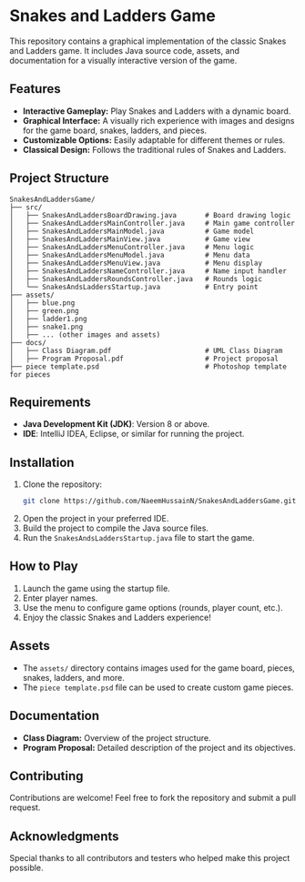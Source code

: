 # Snakes and Ladders Game

This repository contains a graphical implementation of the classic Snakes and Ladders game. It includes Java source code, assets, and documentation for a visually interactive version of the game.

## Features

- **Interactive Gameplay:** Play Snakes and Ladders with a dynamic board.
- **Graphical Interface:** A visually rich experience with images and designs for the game board, snakes, ladders, and pieces.
- **Customizable Options:** Easily adaptable for different themes or rules.
- **Classical Design:** Follows the traditional rules of Snakes and Ladders.

## Project Structure

```
SnakesAndLaddersGame/
├── src/
│   ├── SnakesAndLaddersBoardDrawing.java       # Board drawing logic
│   ├── SnakesAndLaddersMainController.java     # Main game controller
│   ├── SnakesAndLaddersMainModel.java          # Game model
│   ├── SnakesAndLaddersMainView.java           # Game view
│   ├── SnakesAndLaddersMenuController.java     # Menu logic
│   ├── SnakesAndLaddersMenuModel.java          # Menu data
│   ├── SnakesAndLaddersMenuView.java           # Menu display
│   ├── SnakesAndLaddersNameController.java     # Name input handler
│   ├── SnakesAndLaddersRoundsController.java   # Rounds logic
│   └── SnakesAndsLaddersStartup.java           # Entry point
├── assets/
│   ├── blue.png
│   ├── green.png
│   ├── ladder1.png
│   ├── snake1.png
│   ├── ... (other images and assets)
├── docs/
│   ├── Class Diagram.pdf                       # UML Class Diagram
│   ├── Program Proposal.pdf                    # Project proposal
├── piece template.psd                          # Photoshop template for pieces
```

## Requirements

- **Java Development Kit (JDK)**: Version 8 or above.
- **IDE**: IntelliJ IDEA, Eclipse, or similar for running the project.

## Installation

1. Clone the repository:
   ```sh
   git clone https://github.com/NaeemHussainN/SnakesAndLaddersGame.git
   ```
2. Open the project in your preferred IDE.
3. Build the project to compile the Java source files.
4. Run the `SnakesAndsLaddersStartup.java` file to start the game.

## How to Play

1. Launch the game using the startup file.
2. Enter player names.
3. Use the menu to configure game options (rounds, player count, etc.).
4. Enjoy the classic Snakes and Ladders experience!

## Assets

- The `assets/` directory contains images used for the game board, pieces, snakes, ladders, and more.
- The `piece template.psd` file can be used to create custom game pieces.

## Documentation

- **Class Diagram:** Overview of the project structure.
- **Program Proposal:** Detailed description of the project and its objectives.

## Contributing

Contributions are welcome! Feel free to fork the repository and submit a pull request.

## Acknowledgments

Special thanks to all contributors and testers who helped make this project possible.
